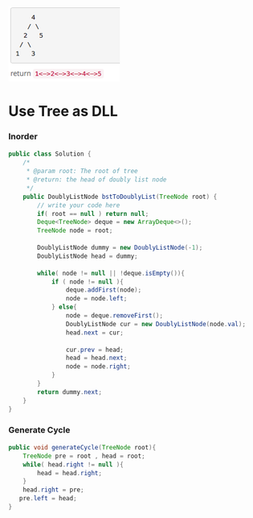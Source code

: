 ![alt text](https://github.com/RagingPsyduck/Data-Structures-and-Algorithms-in-Java/blob/master/Binary%20Tree/Binary%20Tree%20Traversal/Convert%20Binary%20Search%20Tree%20to%20Doubly%20Linked%20List/Pic.png)

# Use Tree as DLL

### Inorder

```java
public class Solution {
    /*
     * @param root: The root of tree
     * @return: the head of doubly list node
     */
    public DoublyListNode bstToDoublyList(TreeNode root) {
        // write your code here
        if( root == null ) return null;
        Deque<TreeNode> deque = new ArrayDeque<>();
        TreeNode node = root;
        
        DoublyListNode dummy = new DoublyListNode(-1);
        DoublyListNode head = dummy;
        
        while( node != null || !deque.isEmpty()){
            if ( node != null ){
                deque.addFirst(node);
                node = node.left;
            } else{
                node = deque.removeFirst();
                DoublyListNode cur = new DoublyListNode(node.val);
                head.next = cur;
                
                cur.prev = head;
                head = head.next;
                node = node.right;
            }
        } 
        return dummy.next;
    }
}
```

### Generate Cycle

```java
public void generateCycle(TreeNode root){
	TreeNode pre = root , head = root;
	while( head.right != null ){
		head = head.right;
   	}
   	head.right = pre;
   pre.left = head;
}
```